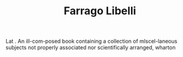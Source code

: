 ---
title: Farrago Libelli
letter: F
permalink: "/definitions/bld-farrago-libelli.html"
body: Lat . An ill-com-posed book containing a collection of mlscel-laneous subjects
  not properly associated nor scientifically arranged, wharton
published_at: '2018-07-07'
source: Black's Law Dictionary 2nd Ed (1910)
layout: post
---
